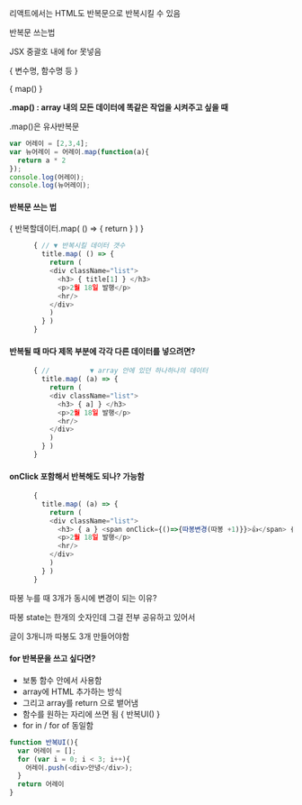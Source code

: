 리액트에서는 HTML도 반복문으로 반복시킬 수 있음

반복문 쓰는법 

JSX 중괄호 내에 for 못넣음

{ 변수명, 함수명 등 }

{ map() }

 **.map() : array 내의 모든 데이터에 똑같은 작업을 시켜주고 싶을 때**

.map()은 유사반복문

```js
var 어레이 = [2,3,4];
var 뉴어레이 = 어레이.map(function(a){
  return a * 2
});
console.log(어레이);
console.log(뉴어레이);
```



#### 반복문 쓰는 법

{ 반복할데이터.map( () => { return <HTML> } ) }

```js
      {	// ▼ 반복시킬 데이터 갯수	
        title.map( () => {
          return (
          <div className="list">
            <h3> { title[1] } </h3>
            <p>2월 18일 발행</p>
            <hr/>
          </div>
          )
        } )
      }
```



#### 반복될 때 마다 제목 부분에 각각 다른 데이터를 넣으려면?

```js
      {	// 			▼ array 안에 있던 하나하나의 데이터	
        title.map( (a) => {
          return (
          <div className="list">
            <h3> { a] } </h3>
            <p>2월 18일 발행</p>
            <hr/>
          </div>
          )
        } )
      }
```



#### onClick 포함해서 반복해도 되나? 가능함

```js
      {
        title.map( (a) => {
          return (
          <div className="list">
            <h3> { a } <span onClick={()=>{따봉변경(따봉 +1)}}>👍</span> {따봉} </h3>
            <p>2월 18일 발행</p>
            <hr/>
          </div>
          )
        } )
      }
```



따봉 누를 때 3개가 동시에 변경이 되는 이유? 

따봉 state는 한개의 숫자인데 그걸 전부 공유하고 있어서

글이 3개니까 따봉도 3개 만들어야함



#### for 반복문을 쓰고 싶다면?

- 보통 함수 안에서 사용함
- array에 HTML 추가하는 방식
- 그리고 array를 return 으로 뱉어냄
- 함수를 원하는 자리에 쓰면 됨 { 반복UI() }
- for in / for of 동일함

```js
function 반복UI(){
  var 어레이 = [];
  for (var i = 0; i < 3; i++){
    어레이.push(<div>안녕</div>);
  }
  return 어레이
}
```

